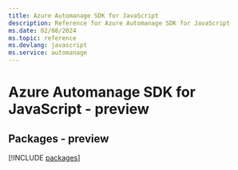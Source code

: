 ```yaml
---
title: Azure Automanage SDK for JavaScript
description: Reference for Azure Automanage SDK for JavaScript
ms.date: 02/08/2024
ms.topic: reference
ms.devlang: javascript
ms.service: automanage
---
```

# Azure Automanage SDK for JavaScript - preview
## Packages - preview
[!INCLUDE [packages](automanage-index.md)]